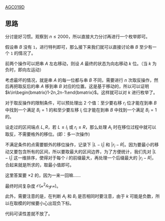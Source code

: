 
[AGC019D](https://www.luogu.com.cn/problem/AT_agc019_d)

## 思路

分讨是好习惯。观察到 $n \le 2000$，所以直接大力分讨再进行一个枚举即可。

假设串 $B$ 没有 ``1``，进行特判即可，那么接下来我们就可以直接讨论串 $B$ 至少有一个 ``1`` 的情况了。

前两个操作可以把串 $A$ 左右移动，则设 $A$ 最终的状态为向右移动 $k$ 位。（当 $k$ 为负时，即向左运动）

考虑最坏的情况，就是串 $A$ 的每一位都与串 $B$ 不同，需要进行 $n$ 次取反操作，然后再把取反后的串 $A$ 移到串 $B$ 对应的位置。这是基于移动的，所以可以证明 $k\in\begin{bmatrix}1-2n,2n-1\end{bmatrix}$。这样就可以对 $k$ 进行枚举了。

对于取反操作的限制条件，可以预处理出 $2$ 个值：至少要右移 $r_i$ 位才能在到串 $B$ 中找到一个满足 $B_i = 1$ 的和至少要左移 $l_i$ 位才能在到串 $B$ 中找到一个满足 $B_i = 1$ 的。

设走过的区间端点 $L,R$，若 $L \le l_i$ 或 $r_i \le R$，那么处理 $A_i$ 时在移位过程中就可以取反，不需要格外的移位。(即：多一次操作)

不满足条件的点需要额外的移位操作，记录下 $\left| L-l_i \right|$ 和 $\left| r_i-R \right|$。因为要最小的移动又要包含所有的区间，所以要取最大的区间边界，为了方便统计，我们先对 $\left| L-l_i \right|$ 这一维排序，使得对于每个 $i$ 的前缀最大，再处理一个后缀最大的 $\left| r_i-R \right|$，合起来就是所求的，取最小值即可。

这里答案要 $\times 2$ 的，因为一来一回嘛……

最终时间复杂度 $\mathcal{O(n^2 \log n)}$。

此外，需要注意的是，在判断 $A_i$ 和 $B_i$ 是否相同时要注意，由于 $k$ 可能是负数，所以在取模的时候要小心出现负下标。

代码可读性差就不放了。